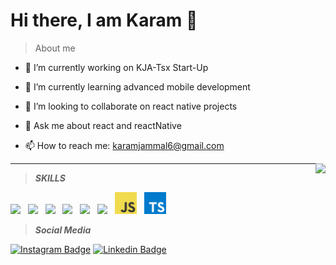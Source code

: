 # Hi there, I am Karam 👋 

> About me
- 🔭 I’m currently working on KJA-Tsx Start-Up
- 🌱 I’m currently learning advanced mobile development 
- 👯 I’m looking to collaborate on react native projects
- 💬 Ask me about react and reactNative 
- 📫 How to reach me: karamjammal6@gmail.com  

  <img align="right" src="https://github-readme-stats.vercel.app/api?username=KJA-Tsx&show_icons=true&theme=github_dark"> 
---
>**_SKILLS_**
<p>
<img src="https://appmasters.io/static/react-47ce6e77f039020ee2e76a10c1e988e9.png" height="35px"/> 
&nbsp;
<img src="https://image.flaticon.com/icons/png/512/226/226770.png" height="35px"/>
&nbsp;
<img src="https://www.freepnglogos.com/uploads/apple-logo-png/apple-logo-icon-transparent-png-svg-vector-3.png" height="35px"/>  
&nbsp;  

<img src="https://www.mysql.com/common/logos/logo-mysql-170x115.png" height="35px"/>
&nbsp;
<img src="https://img.icons8.com/color/452/firebase.png" height="35px" />   
  &nbsp;
  <img src="https://raw.githubusercontent.com/learnbr/csharp/master/csharp-logo.png" height="35px" /> 
   &nbsp;
<img src="https://raw.githubusercontent.com/github/explore/80688e429a7d4ef2fca1e82350fe8e3517d3494d/topics/javascript/javascript.png" height="35px"/>
&nbsp;  
<img src="https://raw.githubusercontent.com/github/explore/80688e429a7d4ef2fca1e82350fe8e3517d3494d/topics/typescript/typescript.png" height="35px"/>
<p>
  
>**_Social Media_**


[![Instagram Badge](https://img.shields.io/badge/-Instagram-6633cc?style=flat-square&labelColor=6633cc&logo=instagram&logoColor=white&link=https://www.instagram.com/karam.jm/)](https://www.instagram.com/karam.jm/) [![Linkedin Badge](https://img.shields.io/badge/-Linkedin-6633cc?style=flat-square&logo=Linkedin&logoColor=white&link=https://www.linkedin.com/in/karam-jammal-98a3a8205)](https://www.linkedin.com/in/karam-jammal-98a3a8205) 





